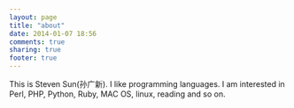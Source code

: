 ```yaml
---
layout: page
title: "about"
date: 2014-01-07 18:56
comments: true
sharing: true
footer: true
---
```

This is Steven Sun(孙广新). I like programming languages. I am interested in Perl, PHP, Python, Ruby, MAC OS, linux, reading and so on.


